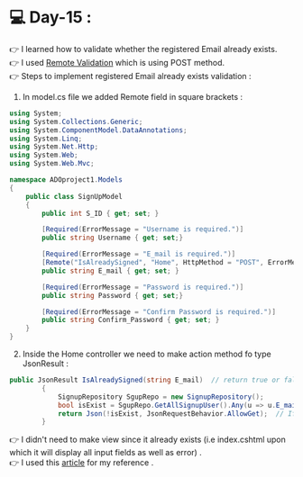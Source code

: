 # :computer: Day-15 : 
:point_right: I learned how to validate whether the registered Email already exists. <br>
:point_right: I used [Remote Validation](https://www.c-sharpcorner.com/article/remote-validation-in-asp-net-mvc/) which is using POST method. <br>
:point_right: Steps to implement registered Email already exists validation : <br>
1. In model.cs file we added Remote field in square brackets :
```C#
using System;
using System.Collections.Generic;
using System.ComponentModel.DataAnnotations;
using System.Linq;
using System.Net.Http;
using System.Web;
using System.Web.Mvc;

namespace ADOproject1.Models
{
    public class SignUpModel
    {
        public int S_ID { get; set; }

        [Required(ErrorMessage = "Username is required.")]
        public string Username { get; set;}

        [Required(ErrorMessage = "E_mail is required.")]                                                              // Format for remote field:
        [Remote("IsAlreadySigned", "Home", HttpMethod = "POST", ErrorMessage = "Registered EmailId already exists.")] // [Action Name,Controller name,method, error mesaage] 
        public string E_mail { get; set; }                                 

        [Required(ErrorMessage = "Password is required.")]
        public string Password { get; set;}

        [Required(ErrorMessage = "Confirm Password is required.")]
        public string Confirm_Password { get; set; }
    }
}

```
2. Inside the Home controller we need to make action method fo type  JsonResult :
``` C#
public JsonResult IsAlreadySigned(string E_mail)  // return true or false
        {
            SignupRepository SgupRepo = new SignupRepository();
            bool isExist = SgupRepo.GetAllSignupUser().Any(u => u.E_mail.ToLower() == E_mail.ToLower());   //Check whether Email exists in GetAllSignupUser list.
            return Json(!isExist, JsonRequestBehavior.AllowGet);  // If exists then return false, true otherwise .
        }

```
:point_right: I didn't need to make view since it already exists (i.e index.cshtml upon which it will display all input fields as well as error) . <br>
:point_right: I used this [article](https://www.c-sharpcorner.com/UploadFile/f1047f/check-if-usernameemail-already-registered-using-remote-vali/) for my reference .
